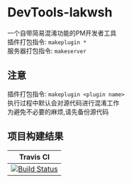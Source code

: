 # DevTools-lakwsh
一个自带简易混淆功能的PM开发者工具<br>
插件打包指令: `makeplugin *`<br>
服务器打包指令: `makeserver`<br>

## 注意
插件打包指令: `makeplugin <plugin name>`<br>
执行过程中默认会对源代码进行混淆工作<br>
为避免不必要的麻烦,请先备份源代码<br>

## 项目构建结果
|Travis CI |
| :---: |
|[![Build Status](https://travis-ci.org/lakwsh/DevTools-lakwsh.svg?branch=master)](https://travis-ci.org/lakwsh/DevTools-lakwsh)|